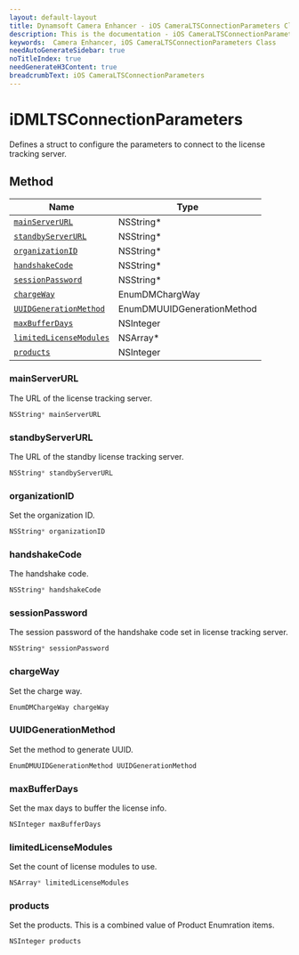 ```yaml
---
layout: default-layout
title: Dynamsoft Camera Enhancer - iOS CameraLTSConnectionParameters Class
description: This is the documentation - iOS CameraLTSConnectionParameters Class page of Dynamsoft Camera Enhancer.
keywords:  Camera Enhancer, iOS CameraLTSConnectionParameters Class
needAutoGenerateSidebar: true
noTitleIndex: true
needGenerateH3Content: true
breadcrumbText: iOS CameraLTSConnectionParameters
---
```


# iDMLTSConnectionParameters

Defines a struct to configure the parameters to connect to the license tracking server.

## Method

| Name | Type |
|------|------|
| [`mainServerURL`](#mainserverurl) | NSString* |
| [`standbyServerURL`](#standbyserverurl) | NSString* |
| [`organizationID`](#organizationid) | NSString* |
| [`handshakeCode`](#handshakecode) | NSString* |
| [`sessionPassword`](#sessionpassword) | NSString* |
| [`chargeWay`](#chargeway) | EnumDMChargWay |
| [`UUIDGenerationMethod`](#uuidgenerationmethod) | EnumDMUUIDGenerationMethod |
| [`maxBufferDays`](#maxbufferdays) | NSInteger |
| [`limitedLicenseModules`](#limitedlicensemodules) | NSArray* |
| [`products`](#products) | NSInteger |

### mainServerURL

The URL of the license tracking server.

```objectivec
NSString* mainServerURL
```

### standbyServerURL

The URL of the standby license tracking server.

```objectivec
NSString* standbyServerURL
```

### organizationID

Set the organization ID.

```objectivec
NSString* organizationID
```

### handshakeCode

The handshake code.

```objectivec
NSString* handshakeCode
```

### sessionPassword

The session password of the handshake code set in license tracking server.

```objectivec
NSString* sessionPassword
```

### chargeWay

Set the charge way.

```objectivec
EnumDMChargeWay chargeWay
```

### UUIDGenerationMethod

Set the method to generate UUID.

```objectivec
EnumDMUUIDGenerationMethod UUIDGenerationMethod
```

### maxBufferDays

Set the max days to buffer the license info.

```objectivec
NSInteger maxBufferDays
```

### limitedLicenseModules

Set the count of license modules to use.

```objectivec
NSArray* limitedLicenseModules
```

### products

Set the products. This is a combined value of Product Enumration items.

```objectivec
NSInteger products
```
